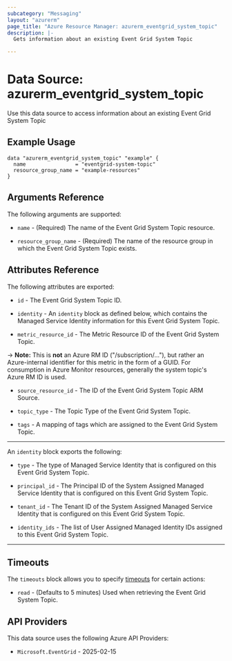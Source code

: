 ```yaml
---
subcategory: "Messaging"
layout: "azurerm"
page_title: "Azure Resource Manager: azurerm_eventgrid_system_topic"
description: |-
  Gets information about an existing Event Grid System Topic

---
```


# Data Source: azurerm_eventgrid_system_topic

Use this data source to access information about an existing Event Grid System Topic

## Example Usage

```hcl
data "azurerm_eventgrid_system_topic" "example" {
  name                = "eventgrid-system-topic"
  resource_group_name = "example-resources"
}
```

## Arguments Reference

The following arguments are supported:

* `name` - (Required) The name of the Event Grid System Topic resource.

* `resource_group_name` - (Required) The name of the resource group in which the Event Grid System Topic exists.

## Attributes Reference

The following attributes are exported:

* `id` - The Event Grid System Topic ID.

* `identity` - An `identity` block as defined below, which contains the Managed Service Identity information for this Event Grid System Topic.

* `metric_resource_id` - The Metric Resource ID of the Event Grid System Topic.

-> **Note:** This is **not** an Azure RM ID ("/subscription/..."), but rather an Azure-internal identifier for this metric in the form of a GUID. For consumption in Azure Monitor resources, generally the system topic's Azure RM ID is used.

* `source_resource_id` - The ID of the Event Grid System Topic ARM Source.

* `topic_type` - The Topic Type of the Event Grid System Topic.

* `tags` - A mapping of tags which are assigned to the Event Grid System Topic.

---

An `identity` block exports the following:

* `type` - The type of Managed Service Identity that is configured on this Event Grid System Topic.

* `principal_id` - The Principal ID of the System Assigned Managed Service Identity that is configured on this Event Grid System Topic.

* `tenant_id` - The Tenant ID of the System Assigned Managed Service Identity that is configured on this Event Grid System Topic.

* `identity_ids` - The list of User Assigned Managed Identity IDs assigned to this Event Grid System Topic.

---

## Timeouts

The `timeouts` block allows you to specify [timeouts](https://developer.hashicorp.com/terraform/language/resources/configure#define-operation-timeouts) for certain actions:

* `read` - (Defaults to 5 minutes) Used when retrieving the Event Grid System Topic.

## API Providers
<!-- This section is generated, changes will be overwritten -->
This data source uses the following Azure API Providers:

* `Microsoft.EventGrid` - 2025-02-15
